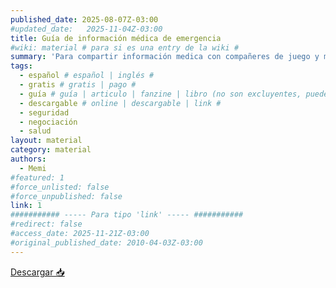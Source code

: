 ```yaml
---
published_date: 2025-08-07Z-03:00
#updated_date:   2025-11-04Z-03:00
title: Guía de información médica de emergencia
#wiki: material # para si es una entry de la wiki #
summary: 'Para compartir información medica con compañeres de juego y minimizar riesgos'
tags:
  - español # español | inglés #
  - gratis # gratis | pago #
  - guía # guía | articulo | fanzine | libro (no son excluyentes, pueden haber varios) #
  - descargable # online | descargable | link #
  - seguridad
  - negociación
  - salud
layout: material
category: material
authors:
  - Memi
#featured: 1
#force_unlisted: false
#force_unpublished: false
link: 1
########### ----- Para tipo 'link' ----- ###########
#redirect: false
#access_date: 2025-11-21Z-03:00
#original_published_date: 2010-04-03Z-03:00
---
```

<script>
  import guia from '$lib/posts/material/media/guia-info-medica-emergencia/1.odt'
</script>

<a class="cta" download="guia-info-medica-emergencia.odt" href={guia}>Descargar 📥</a>

